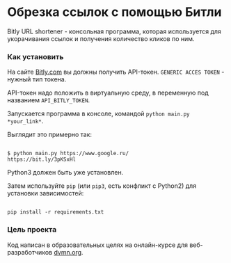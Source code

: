 # Обрезка ссылок с помощью Битли

  

Bitly URL shortener - консольная программа, которая используется для укорачивания ссылок и получения количество кликов по ним.

  

### Как установить


На сайте [Bitly.com](https://app.bitly.com/settings/api/) вы должны получить API-токен. `GENERIC ACCES TOKEN` - нужный тип токена.

  

API-токен надо положить в виртуальную среду, в переменную под названием `API_BITLY_TOKEN`.

  

Запускается программа в консоле, командой `python main.py *your_link*`.

Выглядит это примерно так:

```console

$ python main.py https://www.google.ru/
https://bit.ly/3pKSxHl

```

  

Python3 должен быть уже установлен.

Затем используйте `pip` (или `pip3`, есть конфликт с Python2) для установки зависимостей:

```

pip install -r requirements.txt

```

  

### Цель проекта

  

Код написан в образовательных целях на онлайн-курсе для веб-разработчиков [dvmn.org](https://dvmn.org/).